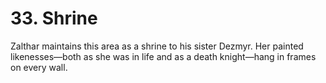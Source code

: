 # 33. Shrine

Zalthar maintains this area as a shrine to his sister Dezmyr. Her painted likenesses—both as she was in life and as a death knight—hang in frames on every wall.